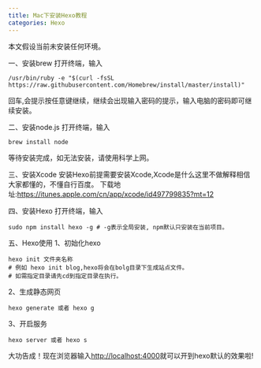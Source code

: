 ```yaml
---
title: Mac下安装Hexo教程
categories: Hexo
---
```

本文假设当前未安装任何环境。

一、安装brew
打开终端，输入
``` objc 
/usr/bin/ruby -e "$(curl -fsSL https://raw.githubusercontent.com/Homebrew/install/master/install)" 
```
回车,会提示按任意键继续，继续会出现输入密码的提示，输入电脑的密码即可继续安装。<!--more-->

二、安装node.js
打开终端，输入
``` objc
brew install node 
```
等待安装完成，如无法安装，请使用科学上网。

三、安装Xcode
安装Hexo前提需要安装Xcode,Xcode是什么这里不做解释相信大家都懂的，不懂自行百度。
下载地址:https://itunes.apple.com/cn/app/xcode/id497799835?mt=12

四、安装Hexo
打开终端，输入
``` objc 
sudo npm install hexo -g # -g表示全局安装, npm默认只安装在当前项目。 
```

五、Hexo使用
1、初始化hexo 
``` objc
hexo init 文件夹名称 
# 例如 hexo init blog,hexo将会在bolg目录下生成站点文件。
# 如需指定目录请先cd到指定目录在执行。
```
2、生成静态网页 
``` objc 
hexo generate 或者 hexo g 
```
3、开启服务 
``` objc
hexo server 或者 hexo s 
```

大功告成！现在浏览器输入[http://localhost:4000](http://localhost:4000/)就可以开到hexo默认的效果啦!



